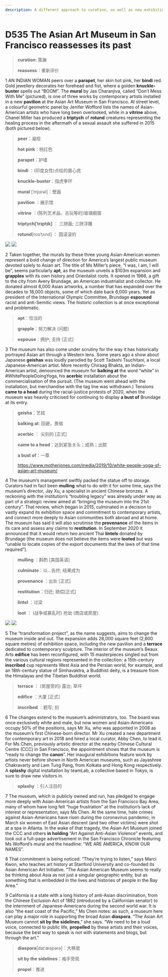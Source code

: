 ```yaml
---
description: A different approach to curation, as well as new exhibition spaces, will bring “the museum into the 21st century”
---
```


# D535 The Asian Art Museum in San Francisco reassesses its past
> **curation**: 策展
 > 
> **reassess**：重新评价
 > 

1 AN INDIAN WOMAN peers over a **parapet**, her skin hot pink, her **bindi** red. Gold jewellery decorates her forehead and fist, where a golden **knuckle-buster** spells out “BOOM”. The **mural** by Jas Charanjiva, called “Don’t Mess With Me” (pictured), is one of three works by contemporary artists installed in a new **pavilion** at the Asian Art Museum in San Francisco. At street level, a colourful geometric panel by Jenifer Wofford lists the names of Asian-American artists who have long been overlooked, while in a **vitrine** above, Chanel Miller has produced a **triptych** of **rotund** creatures representing the healing process in the aftermath of a sexual assault she suffered in 2015 (both pictured below).

> **peer**：凝视
>
> **hot pink**：桃红色
>
> **parapet**：护墙
>
> **bindi** ：(印度女性)点绘的眉心痣
>
> **knuckle-buster**：指虎拳环
>
> **mural** [ˈmjʊrəl]：壁画
>
> **pavilion** ：展示馆
>
> **vitrine** ：(陈列艺术品、古玩等的)玻璃橱窗
>
> **triptych[ˈtrɪptɪk]** ： 三拼画; 三拼浮雕
>
> **rotund**[roʊˈtʌnd] ： 圆滚滚的
>

![](./img/boxcnDciSLdcPyBzNdOlAbApTzf.png)
![](./img/boxcnjRnTCxiJcC24RZyvutBoVf.png)

2 Taken together, the murals by these three young Asian-American women represent a bold change of direction for America’s largest public museum devoted solely to Asian art. The title of Ms Miller’s piece, “I was, I am, I will be”, seems particularly **apt**, as the museum unveils a $103m expansion and **grapples** with its own history and Orientalist roots. It opened in 1966, a gift to the city from Avery Brundage, an American industrialist and collector. He donated almost 8,000 Asian artworks, a number that has expanded over the decades to 18,000 objects, some of which date back 6,000 years. Yet as president of the International Olympic Committee, Brundage **espoused** racist and anti-Semitic views. The historic collection is at once exceptional and problematic.

> **apt**：恰当的
>
> **grapple**：努力解决 (问题)
>
> **espouse**：拥护; 支持 [正式]
>

3 The museum has also come under scrutiny for the way it has historically portrayed Asian art through a Western lens. Some years ago a show about Japanese **geishas** was loudly parodied by Scott Tadashi Tsuchitani, a local Japanese-American artist. More recently Chiraag Bhakta, an Indian-American artist, denounced the museum for **balking at** the word “white” in #WhitePeopleDoingYoga, his **acerbic** installation about the commercialisation of the pursuit. (The museum went ahead with the installation, but merchandise with the tag line was withdrawn.) Tensions **came to a head** during the racial-justice protests of 2020, when the museum was heavily criticised for continuing to display **a bust of** Brundage at its entry.

> **geisha**：艺妓
>
> **balking at**: 回避，畏缩
>
> **acerbic** ： 尖刻的 [正式]
>
> **came to a head**：达到紧急关头；成熟；出脓
>
> **a bust of**：一尊
>
> https://www.motherjones.com/media/2019/10/white-people-yoga-sf-asian-art-museum/
>

4 The museum’s management swiftly packed the statue off to storage. Curators had in fact been **mulling** what to do with it for some time, says the museum’s director, Jay Xu, a specialist in ancient Chinese bronzes. A reckoning with the institution’s “troubling legacy” was already under way as part of a strategic review aimed at “bringing the museum into the 21st century”. That review, which began in 2015, culminated in a decision to vastly expand its exhibition space and commitment to contemporary artists, and connect more deeply to Asian communities both abroad and at home. The museum has said it will also scrutinise the **provenance** of the items in its care and assess any claims to **restitution**. In September 2020 it announced that it would return two ancient Thai **lintels** donated by Brundage (the museum does not believe the items were **looted** but was “unable to locate copies of the export documents that the laws of that time required”).

> **mulling** ：斟酌 [美国英语]
>
> **culminate**：以…告终; 结果成为
>
> **provenance** ：出处 [正式]
>
> **restitution**：归还; 赔偿[正式]
>
> **lintel** ：过梁
>
> **loot** ： (战争或暴乱时) 抢劫 (商店或房屋)
>

![](./img/boxcnywmsQYmfMLmuSk3J3UL8ah.png)
![](./img/boxcn29vLrERrAeomqOYb0ZeXK9.png)

5 The “transformation project”, as the name suggests, aims to change the museum inside and out. The expansion adds 28,000 square feet (2,600 square metres) of exhibition space, including the new pavilion and a **terrace** dedicated to contemporary sculpture. The interior of the museum’s Beaux Arts **edifice** has been reconfigured, with 15 masterpieces singled out from the various cultural regions represented in the collection: a 15th-century **inscribed** cup represents West Asia and the Persian world, for example, and an 18th-century statue of Simhavaktra, a Buddhist deity, is a treasure from the Himalayas and the Tibetan Buddhist world.

> **terrace** ： (房屋旁的) 露台; 草坪
>
> **edifice** ：大厦 [正式]
>
> **inscribed** ：题写; 刻
>

6 The changes extend to the museum’s administrators, too. The board was once exclusively white and male, but now women and Asian-Americans occupy 50% of the positions, says Mr Xu, who was appointed in 2008 as the museum’s first Chinese-born director. Mr Xu created a new department for contemporary art in 2018 and hired a local curator, Abby Chen, to lead it. For Ms Chen, previously artistic director at the nearby Chinese Cultural Centre (CCC) in San Francisco, the appointment shows that the museum is “ready to change the **canon**”. Her inaugural exhibitions feature work by artists never before shown in North American museums, such as Jayashree Chakravarty and Lam Tung Pang, from Kolkata and Hong Kong respectively. A **splashy** digital installation by teamLab, a collective based in Tokyo, is sure to draw new visitors in.

> **splashy** ：引人注目的
>

7 The museum, which is publicly owned and run, has pledged to engage more deeply with Asian-American artists from the San Francisco Bay Area, many of whom have long felt “huge frustration” at the institution’s lack of interest or representation, says Ms Chen. At the same time, hate crimes against Asian-Americans have risen during the coronavirus pandemic; in March six women of East Asian descent (and two other victims) were shot at a spa in Atlanta. In the wake of that tragedy, the Asian Art Museum joined the CCC and others **in holding** “Art Against Anti-Asian Violence” events, and took out a full-page advertisement in the San Francisco Chronicle featuring Ms Wofford’s mural and the headline: “WE ARE AMERICA, KNOW OUR NAMES”.

8 That commitment is being noticed. “They’re trying to listen,” says Marci Kwon, who teaches art history at Stanford University and co-founded its Asian American Art Initiative. “The Asian American Museum seems to really be thinking about Asia as not just a singular geographic entity, but as something that is embedded in the lives and histories of people in the Bay Area.”

9 California is a state with a long history of anti-Asian discrimination, from the Chinese Exclusion Act of 1882 (introduced by a Californian senator) to the internment of Japanese-Americans during the second world war. It is also “the east coast of the Pacific,” Ms Chen notes: as such, a museum here can play a major role in supporting the broad Asian **diaspora**. “The Asian Art Museum cannot **sit by the sidelines**,” she says. “We need to be a loud voice, connected to public life, **propelled** by these artists and their voices, because the best way to speak is not with statements and blogs, but through the art.”

> **diaspora**[daɪˈæspərə]：大移居
>
> **sit by the sidelines**：袖手旁观
>
> **propel**：推进
>

